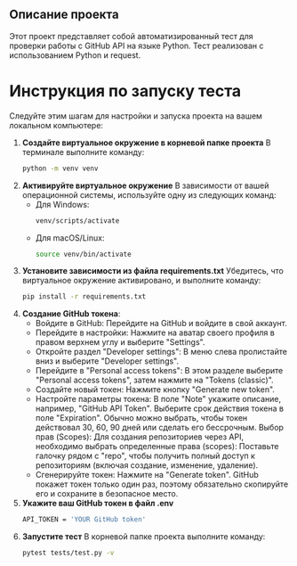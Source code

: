 ## Описание проекта
Этот проект представляет собой автоматизированный тест для проверки работы с GitHub API на языке Python. Тест реализован с использованием Python и request.
# Инструкция по запуску теста
Следуйте этим шагам для настройки и запуска проекта на вашем локальном компьютере:

1. **Создайте виртуальное окружение в корневой папке проекта**
   В терминале выполните команду:
   ```bash
   python -m venv venv
   ```
2. **Активируйте виртуальное окружение**
   В зависимости от вашей операционной системы, используйте одну из следующих команд:
   - Для Windows:
     ```bash
     venv/scripts/activate
     ```
   - Для macOS/Linux:
     ```bash
     source venv/bin/activate
     ```
3. **Установите зависимости из файла requirements.txt**
   Убедитесь, что виртуальное окружение активировано, и выполните команду:
   ```bash
   pip install -r requirements.txt
4. **Создание GitHub токена**:
   - Войдите в GitHub:
        Перейдите на GitHub и войдите в свой аккаунт.
   - Перейдите в настройки:
        Нажмите на аватар своего профиля в правом верхнем углу и выберите "Settings".
   - Откройте раздел "Developer settings":
        В меню слева пролистайте вниз и выберите "Developer settings".
   - Перейдите в "Personal access tokens":
        В этом разделе выберите "Personal access tokens", затем нажмите на "Tokens (classic)".
   - Создайте новый токен:
        Нажмите кнопку "Generate new token".
   - Настройте параметры токена:
        В поле "Note" укажите описание, например, "GitHub API Token".
        Выберите срок действия токена в поле "Expiration". Обычно можно выбрать, чтобы токен действовал 30, 60, 90 дней или сделать его бессрочным.
        Выбор прав (Scopes): Для создания репозиториев через API, необходимо выбрать определенные права (scopes):
        Поставьте галочку рядом с "repo", чтобы получить полный доступ к репозиториям (включая создание, изменение, удаление).
   - Сгенерируйте токен:
        Нажмите на "Generate token". GitHub покажет токен только один раз, поэтому обязательно скопируйте его и сохраните в безопасное место.
6. **Укажите ваш GitHub токен в файл .env**
   ```bash
   API_TOKEN = 'YOUR GitHub token'
   ```
7. **Запустите тест**
   В корневой папке проекта выполните команду:
   ```bash
   pytest tests/test.py -v
   ```

